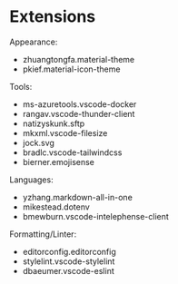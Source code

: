 # Extensions

Appearance:

- zhuangtongfa.material-theme
- pkief.material-icon-theme

Tools:

- ms-azuretools.vscode-docker
- rangav.vscode-thunder-client
- natizyskunk.sftp
- mkxml.vscode-filesize
- jock.svg
- bradlc.vscode-tailwindcss
- bierner.emojisense

Languages:

- yzhang.markdown-all-in-one
- mikestead.dotenv
- bmewburn.vscode-intelephense-client

Formatting/Linter:

- editorconfig.editorconfig
- stylelint.vscode-stylelint
- dbaeumer.vscode-eslint
